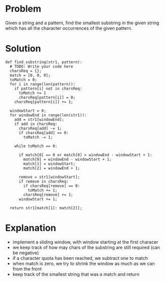 # Problem
Given a string and a pattern, find the smallest substring in the given string which has all the character occurrences of the given pattern.
# Solution
```
def find_substring(str1, pattern):
  # TODO: Write your code here
  charsReq = {};
  match = [0, 0, 0];
  toMatch = 0;
  for i in range(len(pattern)):
    if pattern[i] not in charsReq:
      toMatch += 1
      charsReq[pattern[i]] = 0;
    charsReq[pattern[i]] += 1;

  windowStart = 0;
  for windowEnd in range(len(str1)):
    add = str1[windowEnd];
    if add in charsReq:
      charsReq[add] -= 1;
      if charsReq[add] == 0:
        toMatch -= 1;
    
    while toMatch == 0:

      if match[0] == 0 or match[0] > windowEnd - windowStart + 1:
        match[0] = windowEnd - windowStart + 1;
        match[1] = windowStart;
        match[2] = windowEnd + 1;

      remove = str1[windowStart];
      if remove in charsReq:
        if charsReq[remove] == 0:
          toMatch += 1;
        charsReq[remove] += 1;
      windowStart += 1;

  return str1[match[1]: match[2]];
```
# Explanation
- implement a sliding window, with window starting at the first characer
- we keep track of how may chars of the substring are still required (can be negative)
- if a character quota has been reached, we subtract one to match
- when match is zero, we try to shrink the window as much as we can from the front
- keep track of the smallest string that was a match and return
